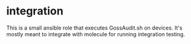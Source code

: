 # integration
This is a small ansible role that executes GossAudit.sh on devices.
It's mostly meant to integrate with molecule for running integration testing.
